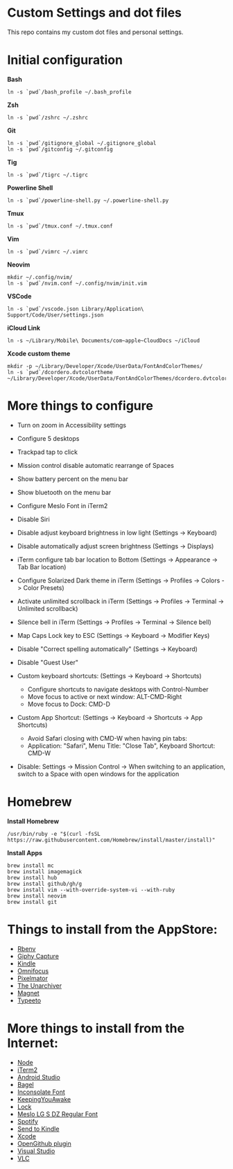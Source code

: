 # Custom Settings and dot files

This repo contains my custom dot files and personal settings.

# Initial configuration

**Bash**
```
ln -s `pwd`/bash_profile ~/.bash_profile
```

**Zsh**
```
ln -s `pwd`/zshrc ~/.zshrc
```

**Git**
```
ln -s `pwd`/gitignore_global ~/.gitignore_global
ln -s `pwd`/gitconfig ~/.gitconfig
```

**Tig**
```
ln -s `pwd`/tigrc ~/.tigrc
```

**Powerline Shell**
```
ln -s `pwd`/powerline-shell.py ~/.powerline-shell.py
```

**Tmux**
```
ln -s `pwd`/tmux.conf ~/.tmux.conf
```

**Vim**
```
ln -s `pwd`/vimrc ~/.vimrc
```

**Neovim**
```
mkdir ~/.config/nvim/
ln -s `pwd`/nvim.conf ~/.config/nvim/init.vim
```

**VSCode**
```
ln -s `pwd`/vscode.json Library/Application\ Support/Code/User/settings.json
```

**iCloud Link**
```
ln -s ~/Library/Mobile\ Documents/com~apple~CloudDocs ~/iCloud
```

**Xcode custom theme**
```
mkdir -p ~/Library/Developer/Xcode/UserData/FontAndColorThemes/
ln -s `pwd`/dcordero.dvtcolortheme ~/Library/Developer/Xcode/UserData/FontAndColorThemes/dcordero.dvtcolortheme
```

# More things to configure

* Turn on zoom in Accessibility settings
* Configure 5 desktops
* Trackpad tap to click
* Mission control disable automatic rearrange of Spaces
* Show battery percent on the menu bar
* Show bluetooth on the menu bar
* Configure Meslo Font in iTerm2
* Disable Siri
* Disable adjust keyboard brightness in low light (Settings -> Keyboard)
* Disable automatically adjust screen brightness (Settings -> Displays)
* iTerm configure tab bar location to Bottom (Settings -> Appearance -> Tab Bar location)
* Configure Solarized Dark theme in iTerm (Settings -> Profiles -> Colors -> Color Presets)
* Activate unlimited scrollback in iTerm (Settings -> Profiles -> Terminal -> Unlimited scrollback)
* Silence bell in iTerm (Settings -> Profiles -> Terminal -> Silence bell)
* Map Caps Lock key to ESC (Settings -> Keyboard -> Modifier Keys)
* Disable "Correct spelling automatically" (Settings -> Keyboard)
* Disable "Guest User"
* Custom keyboard shortcuts: (Settings -> Keyboard -> Shortcuts)
    - Configure shortcuts to navigate desktops with Control-Number
    - Move focus to active or next window: ALT-CMD-Right
    - Move focus to Dock: CMD-D
* Custom App Shortcut: (Settings -> Keyboard -> Shortcuts -> App Shortcuts)
    - Avoid Safari closing with CMD-W when having pin tabs:
    - Application: "Safari", Menu Title: "Close Tab", Keyboard Shortcut: CMD-W
        
* Disable: Settings -> Mission Control -> When switching to an application, switch to a Space with open windows for the application

# Homebrew

**Install Homebrew**
```
/usr/bin/ruby -e "$(curl -fsSL https://raw.githubusercontent.com/Homebrew/install/master/install)"
```

**Install Apps**
```
brew install mc
brew install imagemagick
brew install hub
brew install github/gh/g
brew install vim --with-override-system-vi --with-ruby
brew install neovim
brew install git
```

# Things to install from the AppStore:

* [Rbenv](https://github.com/rbenv/rbenv)
* [Giphy Capture](https://apps.apple.com/ch/app/giphy-capture-the-gif-maker/id668208984?l=en&mt=12)
* [Kindle](https://apps.apple.com/ch/app/kindle/id405399194?l=en&mt=12)
* [Omnifocus](https://apps.apple.com/ch/app/omnifocus-3/id1346203938?l=en&mt=12)
* [Pixelmator](https://apps.apple.com/ch/app/pixelmator/id407963104?l=en&mt=12)
* [The Unarchiver](https://apps.apple.com/ch/app/the-unarchiver/id425424353?l=en&mt=12)
* [Magnet](https://itunes.apple.com/ch/app/magnet/id441258766?mt=12&ign-mpt=uo%3D4)
* [Typeeto](https://apps.apple.com/ch/app/typeeto-remote-bt-keyboard/id970502923?l=en&mt=12)

# More things to install from the Internet:

* [Node](https://nodejs.org)
* [iTerm2](https://www.iterm2.com)
* [Android Studio](https://developer.android.com/studio)
* [Bagel](https://github.com/yagiz/Bagel)
* [Inconsolate Font](https://fonts.google.com/specimen/Inconsolata)
* [KeepingYouAwake](https://github.com/newmarcel/KeepingYouAwake)
* [Lock](https://github.com/phelgo/Lock)
* [Meslo LG S DZ Regular Font](https://github.com/powerline/fonts/blob/master/Meslo%20Dotted/Meslo%20LG%20S%20DZ%20Regular%20for%20Powerline.ttf)
* [Spotify](https://www.spotify.com)
* [Send to Kindle](https://www.amazon.com/gp/sendtokindle/mac)
* [Xcode](https://developer.apple.com)
* [OpenGithub plugin](https://github.com/Watson1978/OpenGithub)
* [Visual Studio](https://www.visualstudio.com/downloads/)
* [VLC](http://www.videolan.org/vlc/index.html)

